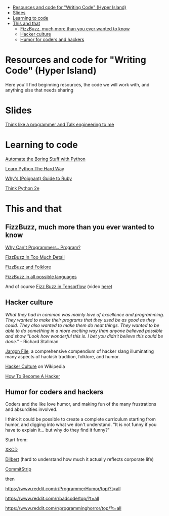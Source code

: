 - [Resources and code for "Writing Code" (Hyper Island)](#resources-and-code-for-writing-code-hyper-island)
- [Slides](#slides)
- [Learning to code](#learning-to-code)
- [This and that](#this-and-that)
  - [FizzBuzz, much more than you ever wanted to know](#fizzbuzz-much-more-than-you-ever-wanted-to-know)
  - [Hacker culture](#hacker-culture)
  - [Humor for coders and hackers](#humor-for-coders-and-hackers)

# Resources and code for "Writing Code" (Hyper Island)

Here you'll find beginning resources, the code we will work with, and anything else that needs sharing̦

# Slides

[Think like a programmer and Talk engineering to me](https://docs.google.com/presentation/d/1LfNevJTx7f4ameq_m2pqP-9gMs7bscoYoB9GkYl65Mg/edit?usp=sharing)

# Learning to code

[Automate the Boring Stuff with Python](https://automatetheboringstuff.com/)

[Learn Python The Hard Way](https://learnpythonthehardway.org/)

[Why's (Poignant) Guide to Ruby](https://poignant.guide/)

[Think Python 2e](https://greenteapress.com/wp/think-python-2e/)
# This and that

## FizzBuzz, much more than you ever wanted to know

[Why Can't Programmers.. Program?
](https://blog.codinghorror.com/why-cant-programmers-program/)

[FizzBuzz In Too Much Detail](https://www.tomdalling.com/blog/software-design/fizzbuzz-in-too-much-detail/#:~:text=FizzBuzz%20is%20a%20very%20simple,and%20popularized%20by%20Jeff%20Atwood.)

[FizzBuzz and Folklore](https://medium.com/@modernserf/fizzbuzz-and-folklore-2dfda2998a67)

[FizzBuzz in all possible languages](https://rosettacode.org/wiki/FizzBuzz)

And of course [Fizz Buzz in Tensorflow](https://joelgrus.com/2016/05/23/fizz-buzz-in-tensorflow/) (video [here](https://www.youtube.com/watch?v=BgBrYpihvLY))

## Hacker culture

_What they had in common was mainly love of excellence and programming. They wanted to make their programs that they used be as good as they could. They also wanted to make them do neat things. They wanted to be able to do something in a more exciting way than anyone believed possible and show "Look how wonderful this is. I bet you didn't believe this could be done."_  - Richard Stallman

[Jargon File](http://www.catb.org/jargon/html/online-preface.html), a comprehensive compendium of hacker slang illuminating many aspects of hackish tradition, folklore, and humor.

[Hacker Culture](https://en.wikipedia.org/wiki/Hacker_culture) on Wikipedia

[How To Become A Hacker](http://www.catb.org/~esr/faqs/hacker-howto.html)

## Humor for coders and hackers

Coders and the like love humor, and making fun of the many frustrations and absurdities involved.

I think it could be possible to create a complete curriculum starting from humor, and digging into what we don't understand. "It is not funny if you have to explain it... but why do they find it funny?"

Start from:

[XKCD](https://xkcd.com/)

[Dilbert](https://dilbert.com/) (hard to understand how much it actually reflects corporate life)

[CommitStrip](https://www.commitstrip.com/en/)

then

<https://www.reddit.com/r/ProgrammerHumor/top/?t=all>

<https://www.reddit.com/r/badcode/top/?t=all>

<https://www.reddit.com/r/programminghorror/top/?t=all>
